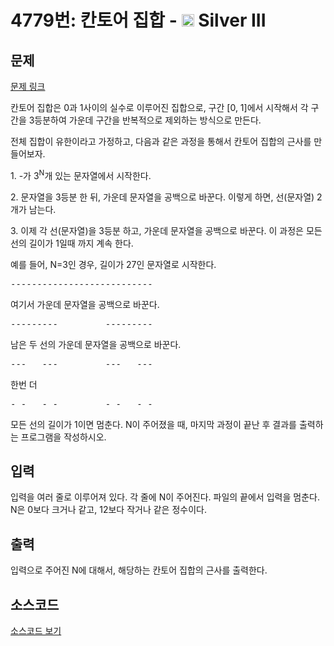 # 4779번: 칸토어 집합 - <img src="https://static.solved.ac/tier_small/8.svg" style="height:20px" /> Silver III

<!-- performance -->

<!-- 문제 제출 후 깃허브에 푸시를 했을 때 제출한 코드의 성능이 입력될 공간입니다.-->

<!-- end -->

## 문제

[문제 링크](https://boj.kr/4779)

<p>
칸토어 집합은 0과 1사이의 실수로 이루어진 집합으로, 구간 [0, 1]에서 시작해서 각 구간을 3등분하여 가운데 구간을 반복적으로 제외하는 방식으로 만든다.</p>

<p>
전체 집합이 유한이라고 가정하고, 다음과 같은 과정을 통해서 칸토어 집합의 근사를 만들어보자.</p>

<p>
1. -가 3<sup>N</sup>개 있는 문자열에서 시작한다.</p>

<p>
2. 문자열을 3등분 한 뒤, 가운데 문자열을 공백으로 바꾼다. 이렇게 하면, 선(문자열) 2개가 남는다.</p>

<p>
3. 이제 각 선(문자열)을 3등분 하고, 가운데 문자열을 공백으로 바꾼다. 이 과정은 모든 선의 길이가 1일때 까지 계속 한다.</p>

<p>
예를 들어, N=3인 경우, 길이가 27인 문자열로 시작한다.</p>

<pre>---------------------------</pre>

<p>
여기서 가운데 문자열을 공백으로 바꾼다.</p>

<pre>---------         ---------</pre>

<p>
남은 두 선의 가운데 문자열을 공백으로 바꾼다.</p>

<pre>---   ---         ---   ---</pre>

<p>
한번 더</p>

<pre>- -   - -         - -   - -</pre>

<p>
모든 선의 길이가 1이면 멈춘다. N이 주어졌을 때, 마지막 과정이 끝난 후 결과를 출력하는 프로그램을 작성하시오.</p>

## 입력

<p>
입력을 여러 줄로 이루어져 있다. 각 줄에 N이 주어진다. 파일의 끝에서 입력을 멈춘다. N은 0보다 크거나 같고, 12보다 작거나 같은 정수이다.</p>

## 출력

<p>
입력으로 주어진 N에 대해서, 해당하는 칸토어 집합의 근사를 출력한다.</p>

## 소스코드

[소스코드 보기](칸토어%20집합.py)